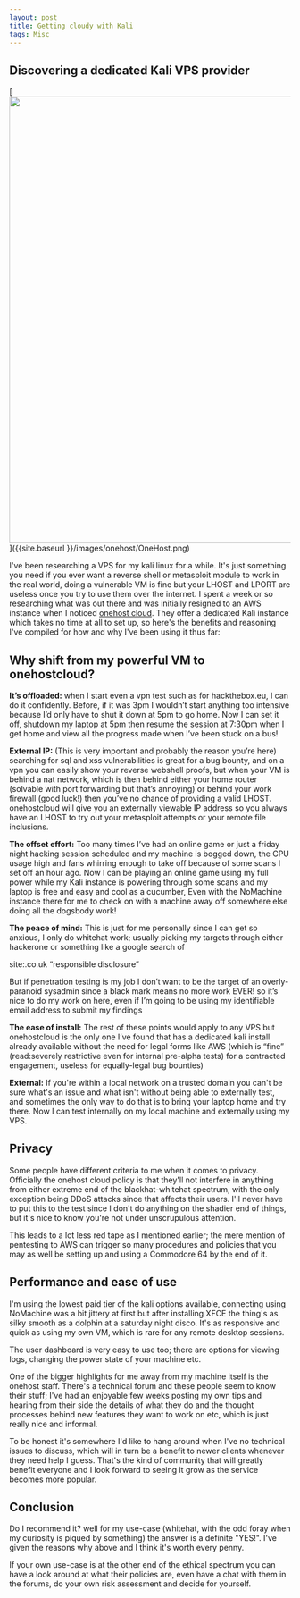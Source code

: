 ```yaml
---
layout: post
title: Getting cloudy with Kali
tags: Misc
---
```

## Discovering a dedicated Kali VPS provider

[<img src="{{ site.baseurl }}/images/onehost/OneHost.png"
  style="width: 800px;"/>]({{site.baseurl }}/images/onehost/OneHost.png)

  I've been researching a VPS for my kali linux for a while. It's just something you need if you ever want a reverse shell or metasploit module to work in the real world, doing a vulnerable VM is fine but your LHOST and LPORT are useless once you try to use them over the internet. I spent a week or so researching what was out there and was initially resigned to an AWS instance when I noticed [onehost cloud](https://onehostcloud.hosting/). They offer a dedicated Kali instance which takes no time at all to set up, so here's the benefits and reasoning I've compiled for how and why I've been using it thus far:

## Why shift from my powerful VM to onehostcloud?

  **It’s offloaded:** when I start even a vpn test such as for hackthebox.eu, I can do it confidently. Before, if it was 3pm I wouldn’t start anything too intensive because I’d only have to shut it down at 5pm to go home. Now I can set it off, shutdown my laptop at 5pm then resume the session at 7:30pm when I get home and view all the progress made when I’ve been stuck on a bus!

  **External IP:** (This is very important and probably the reason you’re here) searching for sql and xss vulnerabilities is great for a bug bounty, and on a vpn you can easily show your reverse webshell proofs, but when your VM is behind a nat network, which is then behind either your home router (solvable with port forwarding but that’s annoying) or behind your work firewall (good luck!) then you’ve no chance of providing a valid LHOST. onehostcloud will give you an externally viewable IP address so you always have an LHOST to try out your metasploit attempts or your remote file inclusions.

  **The offset effort:** Too many times I’ve had an online game or just a friday night hacking session scheduled and my machine is bogged down, the CPU usage high and fans whirring enough to take off because of some scans I set off an hour ago. Now I can be playing an online game using my full power while my Kali instance is powering through some scans and my laptop is free and easy and cool as a cucumber, Even with the NoMachine instance there for me to check on with a machine away off somewhere else doing all the dogsbody work!

  **The peace of mind:** This is just for me personally since I can get so anxious, I only do whitehat work; usually picking my targets through either hackerone or something like a google search of

  site:.co.uk “responsible disclosure”

  But if penetration testing is my job I don’t want to be the target of an overly-paranoid sysadmin since a black mark means no more work EVER! so it’s nice to do my work on here, even if I’m going to be using my identifiable email address to submit my findings

  **The ease of install:** The rest of these points would apply to any VPS but onehostcloud is the only one I’ve found that has a dedicated kali install already available without the need for legal forms like AWS (which is “fine” (read:severely restrictive even for internal pre-alpha tests) for a contracted engagement, useless for equally-legal bug bounties)

  **External:** If you're within a local network on a trusted domain you can't be sure what's an issue and what isn't without being able to externally test, and sometimes the only way to do that is to bring your laptop home and try there. Now I can test internally on my local machine and externally using my VPS.


## Privacy

  Some people have different criteria to me when it comes to privacy. Officially the onehost cloud policy is that they'll not interfere in anything from either extreme end of the blackhat-whitehat spectrum, with the only exception being DDoS attacks since that affects their users. I'll never have to put this to the test since I don't do anything on the shadier end of things, but it's nice to know you're not under unscrupulous attention.

   This leads to a lot less red tape as I mentioned earlier; the mere mention of pentesting to AWS can trigger so many procedures and policies that you may as well be setting up and using a Commodore 64 by the end of it.


## Performance and ease of use

   I'm using the lowest paid tier of the kali options available, connecting using NoMachine was a bit jittery at first but after installing XFCE the thing's as silky smooth as a dolphin at a saturday night disco. It's as responsive and quick as using my own VM, which is rare for any remote desktop sessions.

   The user dashboard is very easy to use too; there are options for viewing logs, changing the power state of your machine etc.

   One of the bigger highlights for me away from my machine itself is the onehost staff. There's a technical forum and these people seem to know their stuff; I've had an enjoyable few weeks posting my own tips and hearing from their side the details of what they do and the thought processes behind new features they want to work on etc, which is just really nice and informal.

   To be honest it's somewhere I'd like to hang around when I've no technical issues to discuss, which will in turn be a benefit to newer clients whenever they need help I guess. That's the kind of community that will greatly benefit everyone and I look forward to seeing it grow as the service becomes more popular.

## Conclusion

   Do I recommend it? well for my use-case (whitehat, with the odd foray when my curiosity is piqued by something) the answer is a definite "YES!". I've given the reasons why above and I think it's worth every penny.

   If your own use-case is at the other end of the ethical spectrum you can have a look around at what their policies are, even have a chat with them in the forums, do your own risk assessment and decide for yourself.
